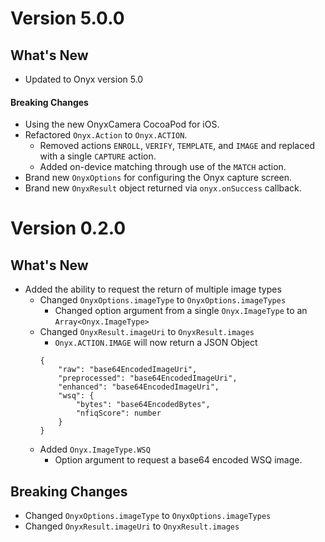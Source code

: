 # Version 5.0.0
## What's New
* Updated to Onyx version 5.0
#### Breaking Changes
* Using the new OnyxCamera CocoaPod for iOS.
* Refactored `Onyx.Action` to `Onyx.ACTION`.
    * Removed actions `ENROLL`, `VERIFY`, `TEMPLATE`, and `IMAGE` and replaced with a single `CAPTURE` action.
    * Added on-device matching through use of the `MATCH` action.
* Brand new `OnyxOptions` for configuring the Onyx capture screen.
* Brand new `OnyxResult` object returned via `onyx.onSuccess` callback.



# Version 0.2.0
## What's New

* Added the ability to request the return of multiple image types
    * Changed `OnyxOptions.imageType` to `OnyxOptions.imageTypes`
        * Changed option argument from a single `Onyx.ImageType` to an `Array<Onyx.ImageType>`
    * Changed `OnyxResult.imageUri` to `OnyxResult.images`
        * `Onyx.ACTION.IMAGE` will now return a JSON Object
        ```
        {
            "raw": "base64EncodedImageUri",
            "preprocessed": "base64EncodedImageUri",
            "enhanced": "base64EncodedImageUri",
            "wsq": {
                "bytes": "base64EncodedBytes",
                "nfiqScore": number
            }
        }
        ```
    * Added `Onyx.ImageType.WSQ`
        * Option argument to request a base64 encoded WSQ image.

## Breaking Changes
 * Changed `OnyxOptions.imageType` to `OnyxOptions.imageTypes`
 * Changed `OnyxResult.imageUri` to `OnyxResult.images`